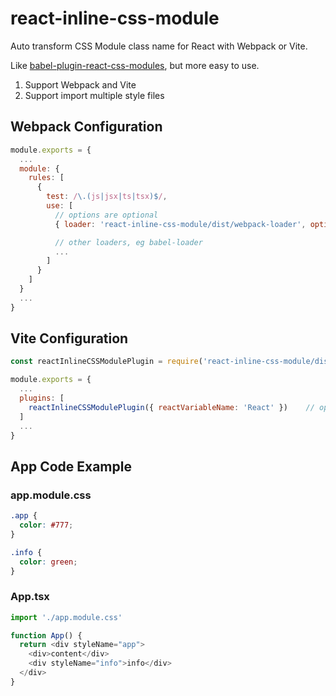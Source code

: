 # react-inline-css-module

Auto transform CSS Module class name for React with Webpack or Vite.

Like [babel-plugin-react-css-modules](https://github.com/gajus/babel-plugin-react-css-modules), but more easy to use.

1. Support Webpack and Vite
2. Support import multiple style files

## Webpack Configuration
```javascript
module.exports = {
  ...
  module: {
    rules: [
      {
        test: /\.(js|jsx|ts|tsx)$/,
        use: [
          // options are optional
          { loader: 'react-inline-css-module/dist/webpack-loader', options: { reactVariableName: 'React' } },

          // other loaders, eg babel-loader
          ...
        ]
      }
    ]
  }
  ...
}
```

## Vite Configuration
```javascript
const reactInlineCSSModulePlugin = require('react-inline-css-module/dist/vite-plugin').default

module.exports = {
  ...
  plugins: [
    reactInlineCSSModulePlugin({ reactVariableName: 'React' })    // options are optional
  ]
  ...
}
```


## App Code Example

### app.module.css
```css
.app {
  color: #777;
}

.info {
  color: green;
}
```

### App.tsx
```js
import './app.module.css'

function App() {
  return <div styleName="app">
    <div>content</div>
    <div styleName="info">info</div>
  </div>
}
```
